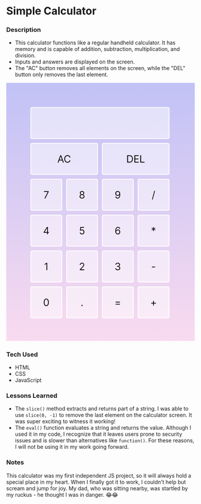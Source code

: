 # Simple Calculator

### Description
- This calculator functions like a regular handheld calculator. It has memory and is capable of addition, subtraction, multiplication, and division.
- Inputs and answers are displayed on the screen.
- The "AC" button removes all elements on the screen, while the "DEL" button only removes the last element.

![image of calculator](image.png)

### Tech Used
- HTML
- CSS
- JavaScript

### Lessons Learned
- The ```slice()``` method extracts and returns part of a string. I was able to use ```slice(0, -1)``` to remove the last element on the calculator screen. It was super exciting to witness it working!
- The ```eval()``` function evaluates a string and returns the value. Although I used it in my code, I recognize that it leaves users prone to security issues and is slower than alternatives like ```function()```. For these reasons, I will not be using it in my work going forward.

### Notes
This calculator was my first independent JS project, so it will always hold a special place in my heart. When I finally got it to work, I couldn't help but scream and jump for joy. My dad, who was sitting nearby, was startled by my ruckus - he thought I was in danger. 😂😂